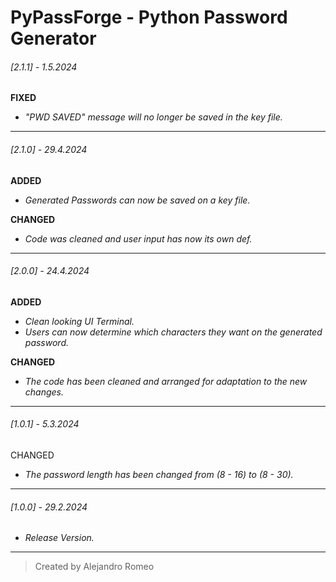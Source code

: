 # PyPassForge - Python Password Generator

###### [2.1.1] - 1.5.2024

**FIXED**
+  _"PWD SAVED" message will no longer be saved in the key file._

---

###### [2.1.0] - 29.4.2024

**ADDED**
+ _Generated Passwords can now be saved on a key file._

**CHANGED**
+ _Code was cleaned and user input has now its own def._

---

###### [2.0.0] - 24.4.2024  

**ADDED**
+ _Clean looking UI Terminal._
+ _Users can now determine which characters they want on the generated password._

**CHANGED**
+ _The code has been cleaned and arranged for adaptation to the new changes._
---

###### [1.0.1] - 5.3.2024  

CHANGED
+ _The password length has been changed from (8 - 16) to (8 - 30)._
---

###### [1.0.0] - 29.2.2024  
+ _Release Version._
---
> Created by Alejandro Romeo